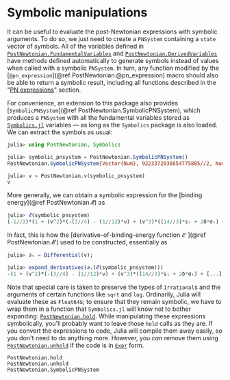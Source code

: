 # Symbolic manipulations

It can be useful to evaluate the post-Newtonian expressions with
symbolic arguments.  To do so, we just need to create a `PNSystem`
containing a `state` vector of symbols.  All of the variables defined
in [`PostNewtonian.FundamentalVariables`](@ref "Fundamental
variables") and [`PostNewtonian.DerivedVariables`](@ref "Derived
variables") have methods defined automatically to generate symbols
instead of values when called with a symbolic `PNSystem`.  In turn,
any function modified by the [`@pn_expression`](@ref
PostNewtonian.@pn_expression) macro should also be able to return a
symbolic result, including all functions described in the "[PN
expressions](@ref)" section.

For convenience, an extension to this package also provides
[`SymbolicPNSystem`](@ref PostNewtonian.SymbolicPNSystem), which
produces a `PNSystem` with all the fundamental variables stored as
[`Symbolics.jl`](https://symbolics.juliasymbolics.org/) variables — as
long as the `Symbolics` package is also loaded.  We can extract the
symbols as usual:

```julia
julia> using PostNewtonian, Symbolics

julia> symbolic_pnsystem = PostNewtonian.SymbolicPNSystem()
PostNewtonian.SymbolicPNSystem{Vector{Num}, 9223372036854775805//2, Num}(Num[M₁, M₂, χ⃗₁ˣ, χ⃗₁ʸ, χ⃗₁ᶻ, χ⃗₂ˣ, χ⃗₂ʸ, χ⃗₂ᶻ, Rʷ, Rˣ, Rʸ, Rᶻ, v, Φ], Λ₁, Λ₂)

julia> v = PostNewtonian.v(symbolic_pnsystem)
v
```

More generally, we can obtain a symbolic expression for the [binding
energy](@ref PostNewtonian.𝓔) as

```julia
julia> 𝓔(symbolic_pnsystem)
(-1//2)*(1 + (v^2)*(-(3//4) - (1//12)*ν) + (v^3)*((14//3)*sₗ + 2δ*σₗ) + [...]
```

In fact, this is how the [derivative-of-binding-energy function
`𝓔′`](@ref PostNewtonian.𝓔′) used to be constructed, essentially as

```julia
julia> ∂ᵥ = Differential(v);

julia> expand_derivatives(∂ᵥ(𝓔(symbolic_pnsystem)))
-(1 + (v^2)*(-(3//4) - (1//12)*ν) + (v^3)*((14//3)*sₗ + 2δ*σₗ) + [...]
```

Note that special care is taken to preserve the types of `Irrational`s
and the arguments of certain functions like `sqrt` and `log`.
Ordinarily, Julia will evaluate these as `Float64`s; to ensure that
they remain symbolic, we have to wrap them in a function that
`Symbolics.jl` will know not to bother expanding:
[`PostNewtonian.hold`](@ref).  While manipulating these expressions
symbolically, you'll probably want to leave those `hold` calls as they
are.  If you convert the expressions to code, Julia will compile them
away easily, so you don't need to do anything more.  However, you
*can* remove them using [`PostNewtonian.unhold`](@ref) if the code is
in
[`Expr`](https://docs.julialang.org/en/v1/manual/metaprogramming/#Program-representation)
form.

```@docs
PostNewtonian.hold
PostNewtonian.unhold
PostNewtonian.SymbolicPNSystem
```
